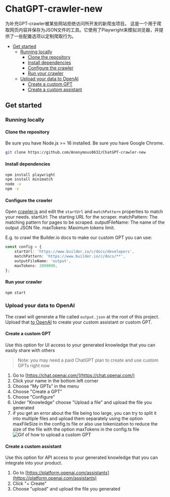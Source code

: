 # ChatGPT-crawler-new
为补充GPT-crawler被某些网站拒绝访问所开发的新爬虫项目。
这是一个用于爬取网页内容并保存为JSON文件的工具。它使用了Playwright来模拟浏览器，并提供了一些配置选项以定制爬取行为。
- [Get started](#get-started)
  - [Running locally](#running-locally)
    - [Clone the repository](#clone-the-repository)
    - [Install dependencies](#install-dependencies)
    - [Configure the crawler](#configure-the-crawler)
    - [Run your crawler](#run-your-crawler)
  - [Upload your data to OpenAI](#upload-your-data-to-openai)
    - [Create a custom GPT](#create-a-custom-gpt)
    - [Create a custom assistant](#create-a-custom-assistant)
## Get started

### Running locally

#### Clone the repository

Be sure you have Node.js >= 16 installed.
Be sure you have Google Chrome.

```sh
git clone https://github.com/Anonymous0632/ChatGPT-crawler-new
```

#### Install dependencies

```sh
npm install playwright
npm install minimatch
node -v
npm -v
```

#### Configure the crawler
Open [crawler.js](crawler.js) and edit the `startUrl` and `matchPattern` properties to match your needs.
startUrl: The starting URL for the scraper.
matchPattern: The matching pattern for pages to be scraped.
outputFileName: The name of the output JSON file.
maxTokens: Maximum tokens limit.

E.g. to crawl the Builder.io docs to make our custom GPT you can use:

```ts
const config = {
    startUrl: 'https://www.builder.io/c/docs/developers',
    matchPattern: 'https://www.builder.io/c/docs/**',
    outputFileName: 'output',
    maxTokens: 2000000,
};
```

#### Run your crawler

```sh
npm start
```
### Upload your data to OpenAI

The crawl will generate a file called `output.json` at the root of this project. Upload that [to OpenAI](https://platform.openai.com/docs/assistants/overview) to create your custom assistant or custom GPT.

#### Create a custom GPT

Use this option for UI access to your generated knowledge that you can easily share with others

> Note: you may need a paid ChatGPT plan to create and use custom GPTs right now

1. Go to [https://chat.openai.com/](https://chat.openai.com/)
2. Click your name in the bottom left corner
3. Choose "My GPTs" in the menu
4. Choose "Create a GPT"
5. Choose "Configure"
6. Under "Knowledge" choose "Upload a file" and upload the file you generated
7. if you get an error about the file being too large, you can try to split it into multiple files and upload them separately using the option maxFileSize in the config.ts file or also use tokenization to reduce the size of the file with the option maxTokens in the config.ts file![Gif of how to upload a custom GPT](https://github.com/BuilderIO/gpt-crawler/assets/844291/22f27fb5-6ca5-4748-9edd-6bcf00b408cf)

#### Create a custom assistant

Use this option for API access to your generated knowledge that you can integrate into your product.

1. Go to [https://platform.openai.com/assistants](https://platform.openai.com/assistants)
2. Click "+ Create"
3. Choose "upload" and upload the file you generated



